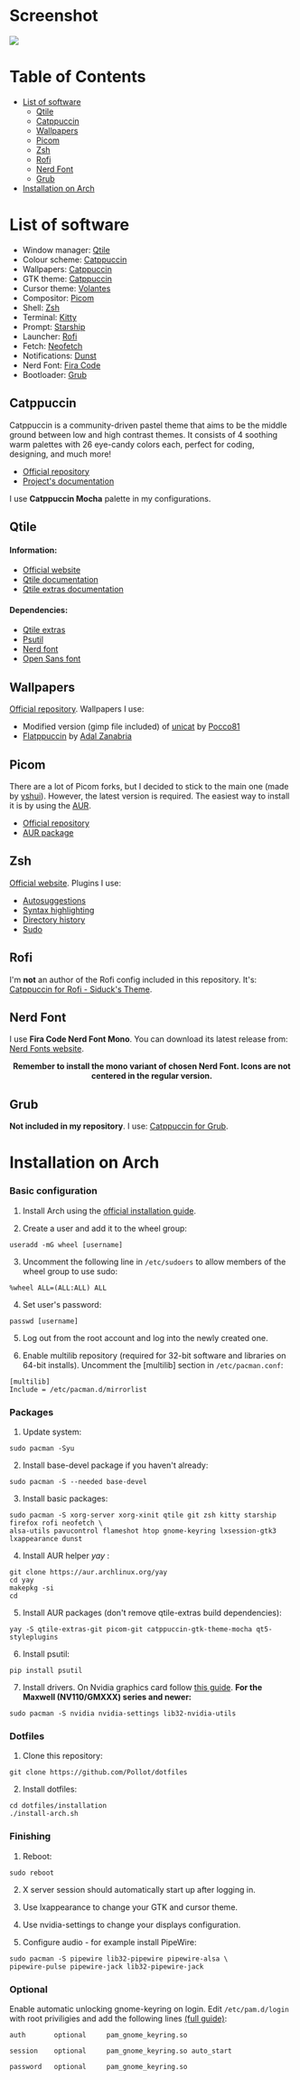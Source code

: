 # Screenshot
<img src="screenshots/update1.png">

# Table of Contents
- [List of software](#list-of-software)
    - [Qtile](#qtile)
    - [Catppuccin](#catppuccin)
    - [Wallpapers](#wallpapers)
    - [Picom](#picom)
    - [Zsh](#zsh)
    - [Rofi](#rofi)
    - [Nerd Font](#nerd-font)
    - [Grub](#grub)
- [Installation on Arch](#installation-on-arch)

# List of software
- Window manager: [Qtile](#qtile)
- Colour scheme: [Catppuccin](#catppuccin)
- Wallpapers: [Catppuccin](#wallpapers)
- GTK theme: [Catppuccin](https://github.com/catppuccin/gtk)
- Cursor theme: [Volantes](https://www.gnome-look.org/p/1356095)
- Compositor: [Picom](#picom)
- Shell: [Zsh](#zsh)
- Terminal: [Kitty](https://sw.kovidgoyal.net/kitty/)
- Prompt: [Starship](https://starship.rs/)
- Launcher: [Rofi](#rofi)
- Fetch: [Neofetch](https://github.com/dylanaraps/neofetch)
- Notifications: [Dunst](https://dunst-project.org/)
- Nerd Font: [Fira Code](#nerd-font)
- Bootloader: [Grub](#grub)

## Catppuccin
Catppuccin is a community-driven pastel theme that aims to be the middle ground between low and high contrast themes. It consists of 4 soothing warm palettes with 26 eye-candy colors each, perfect for coding, designing, and much more!
- [Official repository](https://github.com/catppuccin/catppuccin)
- [Project's documentation](https://github.com/catppuccin/catppuccin/tree/dev/docs)

I use **Catppuccin Mocha** palette in my configurations.
## Qtile
#### Information:
- [Official website](http://www.qtile.org/)
- [Qtile documentation](http://docs.qtile.org/en/stable/)
- [Qtile extras documentation](https://qtile-extras.readthedocs.io/en/stable/index.html)
#### Dependencies:
- [Qtile extras](https://qtile-extras.readthedocs.io/en/stable/manual/install.html)
- [Psutil](https://pypi.org/project/psutil/)
- [Nerd font](#nerd-font)
- [Open Sans font](https://fonts.google.com/specimen/Open+Sans)

## Wallpapers
[Official repository](https://github.com/catppuccin/wallpapers). Wallpapers I use:
- Modified version (gimp file included) of [unicat](https://github.com/catppuccin/wallpapers/blob/main/minimalistic/black5_unicat.png) by [Pocco81](https://github.com/Pocco81)
- [Flatppuccin](https://github.com/catppuccin/wallpapers/blob/main/flatppuccin/flatppuccin_4k_macchiato.png) by [Adal Zanabria](https://github.com/AdalZanabria)

## Picom
There are a lot of Picom forks, but I decided to stick to the main one (made by [yshui](https://github.com/yshui)). However, the latest version is required. The easiest way to install it is by using the [AUR](https://aur.archlinux.org/).
- [Official repository](https://github.com/yshui/picom)
- [AUR package](https://aur.archlinux.org/packages/picom-git)

## Zsh
[Official website](https://www.zsh.org/). Plugins I use:
- [Autosuggestions](https://github.com/zsh-users/zsh-autosuggestions)
- [Syntax highlighting](https://github.com/zsh-users/zsh-syntax-highlighting)
- [Directory history](https://github.com/ohmyzsh/ohmyzsh/tree/master/plugins/dirhistory)
- [Sudo](https://github.com/ohmyzsh/ohmyzsh/tree/master/plugins/sudo)

## Rofi
I'm **not** an author of the Rofi config included in this repository. It's: [Catppuccin for Rofi - Siduck's Theme](https://github.com/catppuccin/rofi/tree/main/basic).

## Nerd Font
I use **Fira Code Nerd Font Mono**. You can download its latest release from: [Nerd Fonts website](https://www.nerdfonts.com/font-downloads).

**<p align="center">Remember to install the mono variant of chosen Nerd Font. Icons are not centered in the regular version.</p>**

## Grub
**Not included in my repository**. I use: [Catppuccin for Grub](https://github.com/catppuccin/grub).

# Installation on Arch

### Basic configuration
1. Install Arch using the [official installation guide](https://wiki.archlinux.org/title/installation_guide).

2. Create a user and add it to the wheel group:
```
useradd -mG wheel [username]
```

3. Uncomment the following line in ```/etc/sudoers``` to allow members of the wheel group to use sudo:
```
%wheel ALL=(ALL:ALL) ALL
```

4. Set user's password:
```
passwd [username]
```

5. Log out from the root account and log into the newly created one.

6. Enable multilib repository (required for 32-bit software and libraries on 64-bit installs). Uncomment the [multilib] section in ```/etc/pacman.conf```:
```
[multilib]
Include = /etc/pacman.d/mirrorlist
```

### Packages
1. Update system:
```
sudo pacman -Syu
```

2. Install base-devel package if you haven't already:
```
sudo pacman -S --needed base-devel
```

3. Install basic packages:
```
sudo pacman -S xorg-server xorg-xinit qtile git zsh kitty starship firefox rofi neofetch \
alsa-utils pavucontrol flameshot htop gnome-keyring lxsession-gtk3 lxappearance dunst
```

4. Install AUR helper *yay* :
```
git clone https://aur.archlinux.org/yay
cd yay
makepkg -si
cd
```

5. Install AUR packages (don't remove qtile-extras build dependencies):
```
yay -S qtile-extras-git picom-git catppuccin-gtk-theme-mocha qt5-styleplugins
```

6. Install psutil:
```
pip install psutil
```

7. Install drivers. On Nvidia graphics card follow [this guide](https://wiki.archlinux.org/title/NVIDIA). **For the Maxwell (NV110/GMXXX) series and newer:**
```
sudo pacman -S nvidia nvidia-settings lib32-nvidia-utils
```

### Dotfiles

1. Clone this repository:
```
git clone https://github.com/Pollot/dotfiles
```

2. Install dotfiles:
```
cd dotfiles/installation
./install-arch.sh
```

### Finishing

1. Reboot:
```
sudo reboot
```

2. X server session should automatically start up after logging in.

3. Use lxappearance to change your GTK and cursor theme.

4. Use nvidia-settings to change your displays configuration.

5. Configure audio - for example install PipeWire:
```
sudo pacman -S pipewire lib32-pipewire pipewire-alsa \
pipewire-pulse pipewire-jack lib32-pipewire-jack
```

### Optional
Enable automatic unlocking gnome-keyring on login. Edit ```/etc/pam.d/login``` with root priviligies and add the following lines [(full guide)](https://wiki.archlinux.org/title/GNOME/Keyring):
```
auth       optional     pam_gnome_keyring.so

session    optional     pam_gnome_keyring.so auto_start

password   optional     pam_gnome_keyring.so
```

